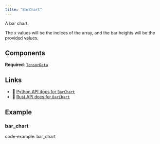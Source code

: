 ```yaml
---
title: "BarChart"
---
```


A bar chart.

The x values will be the indices of the array, and the bar heights will be the provided values.

## Components

**Required**: [`TensorData`](../components/tensor_data.md)

## Links
 * 🐍 [Python API docs for `BarChart`](https://ref.rerun.io/docs/python/HEAD/package/rerun/archetypes/bar_chart/)
 * 🦀 [Rust API docs for `BarChart`](https://docs.rs/rerun/0.9.0-alpha.6/rerun/archetypes/struct.BarChart.html)

## Example

### bar_chart

code-example: bar_chart

